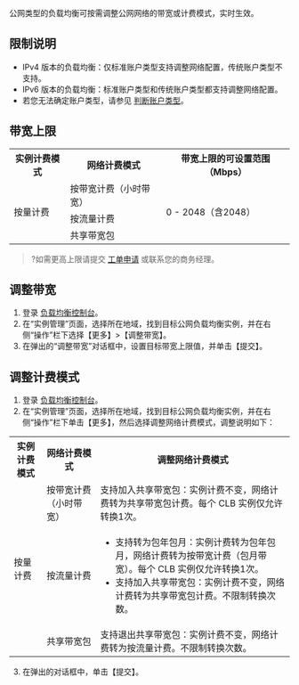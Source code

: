 公网类型的负载均衡可按需调整公网网络的带宽或计费模式，实时生效。

## 限制说明
- IPv4 版本的负载均衡：仅标准账户类型支持调整网络配置，传统账户类型不支持。
- IPv6 版本的负载均衡：标准账户类型和传统账户类型都支持调整网络配置。
- 若您无法确定账户类型，请参见 [判断账户类型](https://intl.cloud.tencent.com/document/product/684/15246)。

## 带宽上限
<table>
<tbody><tr><th>实例计费模式</th><th>网络计费模式</th><th >带宽上限的可设置范围（Mbps）</th></tr>
<tr><td rowspan="3">按量计费</td><td>按带宽计费（小时带宽）</td><td  rowspan="3">0 - 2048（含2048）</td></tr>
<tr><td>按流量计费</td></tr>
<tr><td>共享带宽包</td></tr>
</tbody></table>

>?如需更高上限请提交 [工单申请](https://console.cloud.tencent.com/workorder/category) 或联系您的商务经理。
>

## 调整带宽
1. 登录 [负载均衡控制台](https://console.cloud.tencent.com/clb/index?rid=1&type=2%2C3)。
2. 在“实例管理”页面，选择所在地域，找到目标公网负载均衡实例，并在右侧“操作”栏下选择【更多】>【调整带宽】。
3. 在弹出的“调整带宽”对话框中，设置目标带宽上限值，并单击【提交】。

## 调整计费模式
1. 登录 [负载均衡控制台](https://console.cloud.tencent.com/clb/index?rid=1&type=2%2C3)。
2. 在“实例管理”页面，选择所在地域，找到目标公网负载均衡实例，并在右侧“操作”栏下单击【更多】，然后选择调整网络计费模式，调整说明如下：
<table>
<tbody><tr><th>实例计费模式</th><th>网络计费模式</th><th >调整网络计费模式</th></tr>
<tr><td rowspan="3">按量计费</td><td>按带宽计费（小时带宽）</td><td>支持加入共享带宽包：实例计费不变，网络计费转为共享带宽包计费。每个 CLB 实例仅允许转换1次。</td></tr>
<tr><td>按流量计费</td><td><ul><li>支持转为包年包月：实例计费转为包年包月，网络计费转为按带宽计费（包月带宽）。每个 CLB 实例仅允许转换1次。</li><li>支持加入共享带宽包：实例计费不变，网络计费转为共享带宽包计费。不限制转换次数。</li></ul></td></tr>
<tr><td>共享带宽包</td><td>支持退出共享带宽包：实例计费不变，网络计费转为按流量计费。不限制转换次数。</td></tr>
</tbody></table>

3. 在弹出的对话框中，单击【提交】。

